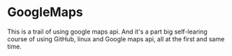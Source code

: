 # GoogleMaps
This is a trail of using google maps api.
And it's a part big self-learing course of using GitHub, linux and Google maps api, all at the first and same time.
